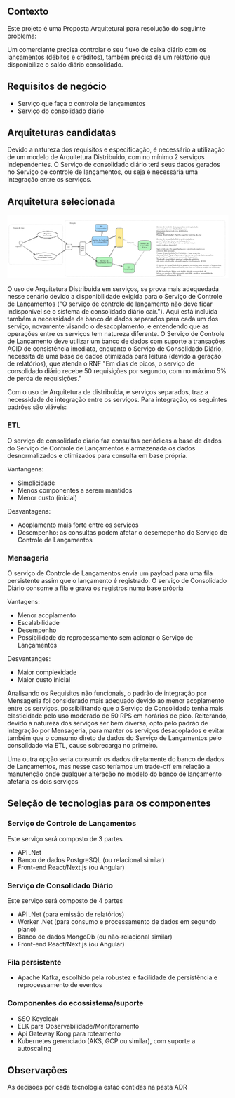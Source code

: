 ## Contexto

Este projeto é uma Proposta Arquitetural para resolução do seguinte problema:

Um comerciante precisa controlar o seu fluxo de caixa diário com os lançamentos (débitos e créditos), também precisa de um relatório que disponibilize o saldo diário consolidado.

## Requisitos de negócio

- Serviço que faça o controle de lançamentos
- Serviço do consolidado diário

## Arquiteturas candidatas

Devido a natureza dos requisitos e especificação, é necessário a utilização de um modelo de Arquitetura Distribuído, com no mínimo 2 serviços independentes. O Serviço de consolidado diário terá seus dados gerados no Serviço de controle de lançamentos, ou seja é necessária uma integração entre os serviços. 

## Arquitetura selecionada

![alt text](desenho-solucao.png)

O uso de Arquitetura Distribuída em serviços, se prova mais adequedada nesse cenário devido a disponibilidade exigida para o Serviço de Controle de Lançamentos ("O serviço de controle de lançamento não deve ficar indisponível se o sistema de consolidado diário cair."). Aqui está incluída também a necessidade de banco de dados separados para cada um dos serviço, novamente visando o desacoplamento, e entendendo que as operações entre os serviços tem natureza diferente. O Serviço de Controle de Lançamento deve utilizar um banco de dados com suporte a transações ACID de consistência imediata, enquanto o Serviço de Consolidado Diário, necessita de uma base de dados otimizada para leitura (devido a geração de relatórios), que atenda o RNF "Em dias de picos, o serviço de consolidado diário recebe 50 requisições por segundo, com no máximo 5% de perda de requisições."

Com o uso de Arquitetura de distribuída, e serviços separados, traz a necessidade de integração entre os serviços. Para integração, os seguintes padrões são viáveis:

### ETL
O serviço de consolidado diário faz consultas periódicas a base de dados do Serviço de Controle de Lançamentos e armazenada os dados desnormalizados e otimizados para consulta em base própria.

Vantangens:
- Simplicidade
- Menos componentes a serem mantidos
- Menor custo (inicial)

Desvantagens:
- Acoplamento mais forte entre os serviços
- Desempenho: as consultas podem afetar o desemepenho do Serviço de Controle de Lançamentos

### Mensageria
O serviço de Controle de Lançamentos envia um payload para uma fila persistente assim que o lançamento é registrado. O serviço de Consolidado Diário consome a fila e grava os registros numa base própria

Vantagens:
- Menor acoplamento
- Escalabilidade
- Desempenho
- Possibilidade de reprocessamento sem acionar o Serviço de Lançamentos

Desvantanges:
- Maior complexidade
- Maior custo inicial

Analisando os Requisitos não funcionais, o padrão de integração por Mensageria foi considerado mais adequado devido ao menor acoplamento entre os serviços, possibilitando que o Serviço de Consolidado tenha mais elasticidade pelo uso moderado de 50 RPS em horários de pico. Reiterando, devido a natureza dos serviços ser bem diversa, opto pelo padrão de integração por Mensageria, para manter os serviços desacoplados e evitar também que o consumo direto de dados do Serviço de Lançamentos pelo consolidado via ETL, cause sobrecarga no primeiro. 

Uma outra opção seria consumir os dados diretamente do banco de dados de Lançamentos, mas nesse caso teríamos um trade-off em relação a manutenção onde qualquer alteração no modelo do banco de lançamento afetaria os dois serviços

## Seleção de tecnologias para os componentes

### Serviço de Controle de Lançamentos
Este serviço será composto de 3 partes
- API .Net 
- Banco de dados PostgreSQL (ou relacional similar)
- Front-end React/Next.js (ou Angular)

### Serviço de Consolidado Diário
Este serviço será composto de 4 partes
- API .Net (para emissão de relatórios)
- Worker .Net (para consumo e processamento de dados em segundo plano)
- Banco de dados MongoDb (ou não-relacional similar)
- Front-end React/Next.js (ou Angular)

### Fila persistente
- Apache Kafka, escolhido pela robustez e facilidade de persistência e reprocessamento de eventos 

### Componentes do ecossistema/suporte
- SSO Keycloak
- ELK para Observabilidade/Monitoramento
- Api Gateway Kong para roteamento
- Kubernetes gerenciado (AKS, GCP ou similar), com suporte a autoscaling 

## Observações

As decisões por cada tecnologia estão contidas na pasta ADR